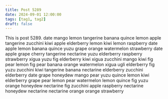 ```yaml
---
title: Post 5289
date: 2024-09-01 12:00:00
tags: [tag1, tag2]
draft: false
---
```

This is post 5289.
date
mango
lemon
tangerine
banana
quince
lemon
apple
tangerine
zucchini
kiwi
apple
elderberry
lemon
kiwi
lemon
raspberry
date
apple
lemon
banana
quince
yuzu
grape
orange
watermelon
strawberry
date
apple
grape
cherry
tangerine
nectarine
yuzu
elderberry
raspberry
strawberry
xigua
yuzu
fig
elderberry
kiwi
xigua
zucchini
mango
kiwi
fig
pear
lemon
fig
pear
banana
orange
watermelon
xigua
ugli
elderberry
fig
yuzu
zucchini
kiwi
tangerine
banana
nectarine
elderberry
zucchini
elderberry
date
grape
honeydew
mango
pear
yuzu
quince
lemon
kiwi
elderberry
grape
pear
lemon
pear
watermelon
lemon
quince
fig
yuzu
orange
honeydew
nectarine
fig
zucchini
apple
raspberry
nectarine
honeydew
nectarine
nectarine
orange
orange
strawberry
